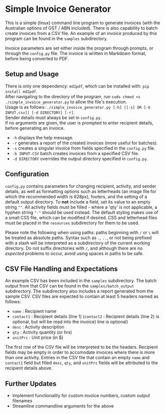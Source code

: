 # Simple Invoice Generator

This is a simple (linux) command line program to generate invoices (with the 
Australian options of GST / ABN included). There is also capability to batch 
create invoices from a CSV file. An example of an invoice produced by this 
program can be found in the `samples` subdirectory.

Invoice parameters are set either inside the program through prompts, or 
through the `config.py` file. The invoice is written in Markdown format, 
before being converted to PDF.

## Setup and Usage
There is only one dependency: `md2pdf`, which can be installed with: 
`pip install md2pdf`.  
After navigating to the directory of the program, run 
`sudo chmod +x ./simple_invoice_generator.py` to allow the file's execution.  
Usage is as follows: 
`./simple_invoice_generator.py [-h] [[-s] OR [-b INPUT.csv]] [-d DIRECTORY] [-r]`.  
Sender details must always be set in `config.py`.  
If no arguments are given, the user is prompted to enter recipient details, 
before generating an invoice. 
- `-h` displays the help message.
- `-r` generates a report of the created invoices (more useful for batches).
- `-s` creates a singular invoice from fields specified in the `config.py` file.
- `-b INPUT.CSV` batch creates invoices from a specified CSV file.
- `-d DIRECTORY` overrides the output directory specified in `config.py`.  

## Configuration
`config.py` contains parameters for changing recipient, activity, and sender 
details, as well as formatting options such as letterheads (an image file for 
which the recommended width is 628px), footers, and the setting of a default 
output directory. To **not** include a field, set its value to an empty string 
`""`. All activity fields must be filled - where a 'qty' is not applicable, a 
hyphen string `"-"` should be used instead. The default styling makes use of a 
small CSS file, which can be modified if desired. CSS and letterhead files 
must be placed in the `resources` subdirectory for them to be used.  

Please note the following when using paths: paths beginning with `/` or `\` 
will be treated as absolute paths. Syntax such as `.`, `..`, or not being 
prefixed with a slash will be interpreted as a subdirectory of the current 
working directory. Do not suffix directories with `/`, and although there 
are no *expected* problems to occur, avoid using spaces in paths to be safe.

## CSV File Handling and Expectations
An example CSV has been included in the `samples` subdirectory. The batch 
output from that CSV can be found in the `samples/batch_output` subdirectory. 
The subdirectory also includes a report generated from the sample CSV. CSV 
files are expected to contain at least 5 headers named as follows: 
- `name` : Recipient name
- `contact1` : Recipient details (line 1) (`contact2` : Recipient details 
(line 2) is optional, but will be read into the invoice) 
line is optional)
- `desc` : Activity description
- `qty` : Activity quantity (or hrs)
- `unitPrc` : Unit price (in $)

The first row of the CSV file will be interpreted to be the headers. 
Recipient fields may be empty in order to accomodate invoices where there is 
more than one activity. Entries in the CSV file that contain an empty `name` 
and `contact1` field but filled `desc`, `qty`, and `unitPrc` fields will be 
attributed to the recipient details above.

## Further Updates
- Implement functionality for custom invoice numbers, custom output filenames
- Streamline commandline arguments for the above
